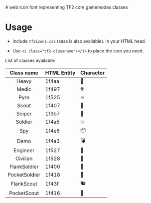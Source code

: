 A web icon font representing TF2 core gamemodes classes

# Usage

- Include `tf2icons.css` (sass is also available). in your HTML head.

- Use `<i class="tf2-classname"></i>` to place the icon you need.

List of classes available:

| Class name  | HTML Entity  | Character  |
|:-:|---|---|
| Heavy  | 1f4aa  | 💪  |
| Medic  | 1f497  | 💗  |
|  Pyro | 1f525  | 🔥  |
| Scout  | 1f407  | 🐇  |
| Sniper  | 1f3b7  | 🎷  |
| Soldier  | 1f4a5  | 💥  |
| Spy  | 1f4e6  | 📦  |
| Demo  | 1f4a3  | 💣  |
| Engineer  | 1f527  | 🔧  |
| Civilian  | 1f528  | 🔨  |
| FlankSoldier  | 1f400  | 🐀  |
| PocketSoldier  | 1f418  | 🐘  |
| FlankScout  | 1f43f  |  🐿 |
| PocketScout  | 1f416  | 🐖  |
